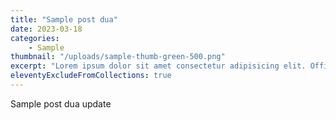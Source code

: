 ```yaml
---
title: "Sample post dua"
date: 2023-03-18
categories: 
    - Sample
thumbnail: "/uploads/sample-thumb-green-500.png"
excerpt: "Lorem ipsum dolor sit amet consectetur adipisicing elit. Officiis eligendi fugit obcaecati temporibus magnam voluptas dicta aliquam, quos ipsum blanditiis nobis vitae sunt veritatis corporis odit voluptatum dolorem dolore saepe."
eleventyExcludeFromCollections: true
---
```


Sample post dua update
